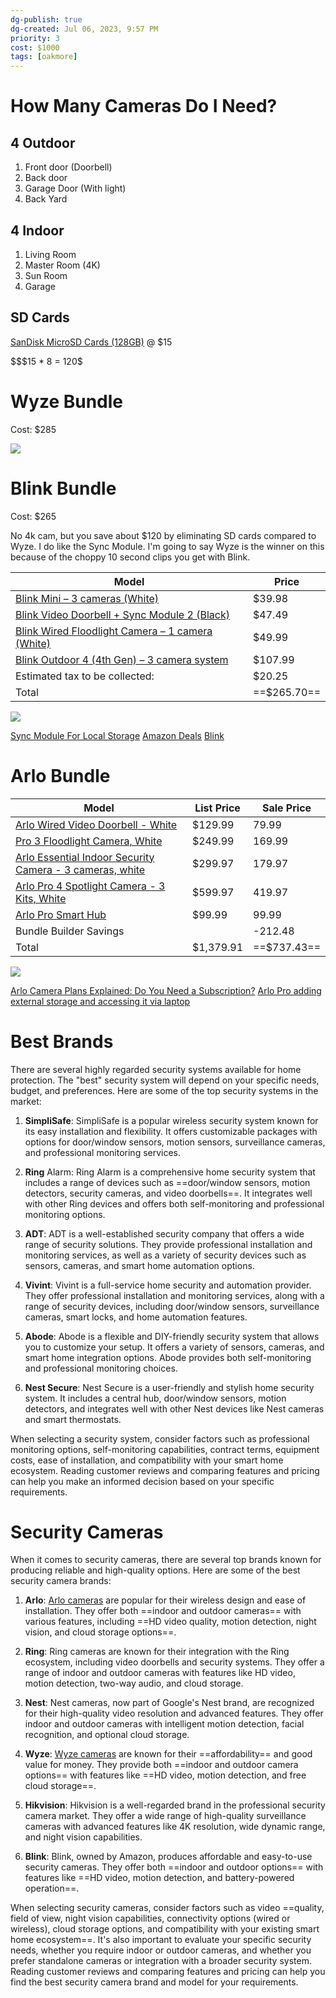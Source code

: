 ```yaml
---
dg-publish: true
dg-created: Jul 06, 2023, 9:57 PM
priority: 3
cost: $1000
tags: [oakmore]
---
```


# How Many Cameras Do I Need?

## 4 Outdoor
1. Front door (Doorbell)
2. Back door
3. Garage Door (With light)
4. Back Yard

## 4 Indoor
1. Living Room
2. Master Room (4K)
3. Sun Room
4. Garage



## SD Cards
[SanDisk MicroSD Cards (128GB)](https://www.amazon.com/SanDisk-Extreme-microSDXC-Memory-Adapter/dp/B09X7BK27V/ref=sr_1_4) @ $15

$$$15 * 8 = $120$$

# Wyze Bundle

Cost: $285

![](https://i.imgur.com/c4k4FIR.png)

# Blink Bundle

Cost: $265

No 4k cam, but you save about $120 by eliminating SD cards compared to Wyze. I do like the Sync Module. I'm going to say Wyze is the winner on this because of the choppy 10 second clips you get with Blink.

| Model | Price |
|--------------------------------------------------|----------|
| [Blink Mini – 3 cameras (White)](https://www.amazon.com/gp/product/B08PBR83NM/ref=ewc_pr_img_3?smid=ATVPDKIKX0DER&psc=1)                   | $39.98   |
| [Blink Video Doorbell + Sync Module 2 (Black)](https://www.amazon.com/gp/product/B08SGC46M9/ref=ewc_pr_img_2?smid=ATVPDKIKX0DER&psc=1)     | $47.49   |
| [Blink Wired Floodlight Camera – 1 camera (White)](https://www.amazon.com/gp/product/B0B5VLCL1N/ref=ewc_pr_img_4?smid=ATVPDKIKX0DER&psc=1) | $49.99   |
| [Blink Outdoor 4 (4th Gen) – 3 camera system](https://www.amazon.com/gp/product/B0B1N5FK48/ref=ewc_pr_img_1?smid=ATVPDKIKX0DER&psc=1)      | $107.99  |
| Estimated tax to be collected:                   | $20.25   |
| Total                                            | ==$265.70==  |


![](https://i.imgur.com/FmvHx2Q.png)



[Sync Module For Local Storage](https://www.youtube.com/watch?v=fohbNdMY8eg)
[Amazon Deals](https://www.amazon.com/stores/page/E8294351-B2EE-441B-A95E-4D8683E40267)
[Blink](https://blinkforhome.com/)

# Arlo Bundle

| Model                                                    | List Price | Sale Price |
|----------------------------------------------------------|------------|------------|
| [Arlo Wired Video Doorbell - White](https://www.arlo.com/en-us/doorbell/AVD1001-100NAS.html)                        | $129.99    | 79.99      |
| [Pro 3 Floodlight Camera, White](https://www.arlo.com/en-us/light/arlo-pro-3-floodlight-camera.html)                           | $249.99    | 169.99     |
| [Arlo Essential Indoor Security Camera - 3 cameras, white](https://www.arlo.com/en-us/bundles/essential-indoor-3-cam-w.html) | $299.97    | 179.97     |
| [Arlo Pro 4 Spotlight Camera - 3 Kits, White](https://www.arlo.com/en-us/cameras/VMC4350P-100NAS.html)               | $599.97    | 419.97     |
| [Arlo Pro Smart Hub](https://www.arlo.com/en-us/accessories/VMB4540-100NAS.html)                                       | $99.99     | 99.99      |
| Bundle Builder Savings                                   |            | -212.48    |
| Total                                                    | $1,379.91  | ==$737.43==    |


![](https://i.imgur.com/ox1Kv2q.png)


[Arlo Camera Plans Explained: Do You Need a Subscription?](https://www.youtube.com/watch?v=KTp8lb2iE6w)
[Arlo Pro adding external storage and accessing it via laptop](https://www.youtube.com/watch?v=Rs1aTyZnPHE)

# Best Brands

There are several highly regarded security systems available for home protection. The "best" security system will depend on your specific needs, budget, and preferences. Here are some of the top security systems in the market:

1. **SimpliSafe**: SimpliSafe is a popular wireless security system known for its easy installation and flexibility. It offers customizable packages with options for door/window sensors, motion sensors, surveillance cameras, and professional monitoring services.
    
2. **Ring** Alarm: Ring Alarm is a comprehensive home security system that includes a range of devices such as ==door/window sensors, motion detectors, security cameras, and video doorbells==. It integrates well with other Ring devices and offers both self-monitoring and professional monitoring options.
    
3. **ADT**: ADT is a well-established security company that offers a wide range of security solutions. They provide professional installation and monitoring services, as well as a variety of security devices such as sensors, cameras, and smart home automation options.
    
4. **Vivint**: Vivint is a full-service home security and automation provider. They offer professional installation and monitoring services, along with a range of security devices, including door/window sensors, surveillance cameras, smart locks, and home automation features.
    
5. **Abode**: Abode is a flexible and DIY-friendly security system that allows you to customize your setup. It offers a variety of sensors, cameras, and smart home integration options. Abode provides both self-monitoring and professional monitoring choices.
    
6. **Nest Secure**: Nest Secure is a user-friendly and stylish home security system. It includes a central hub, door/window sensors, motion detectors, and integrates well with other Nest devices like Nest cameras and smart thermostats.
    

When selecting a security system, consider factors such as professional monitoring options, self-monitoring capabilities, contract terms, equipment costs, ease of installation, and compatibility with your smart home ecosystem. Reading customer reviews and comparing features and pricing can help you make an informed decision based on your specific requirements.

# Security Cameras

When it comes to security cameras, there are several top brands known for producing reliable and high-quality options. Here are some of the best security camera brands:

1. **Arlo**: [Arlo cameras](https://www.arlo.com/en-us/cameras) are popular for their wireless design and ease of installation. They offer both ==indoor and outdoor cameras== with various features, including ==HD video quality, motion detection, night vision, and cloud storage options==.
    
2. **Ring**: Ring cameras are known for their integration with the Ring ecosystem, including video doorbells and security systems. They offer a range of indoor and outdoor cameras with features like HD video, motion detection, two-way audio, and cloud storage.
    
3. **Nest**: Nest cameras, now part of Google's Nest brand, are recognized for their high-quality video resolution and advanced features. They offer indoor and outdoor cameras with intelligent motion detection, facial recognition, and optional cloud storage.
    
4. **Wyze**: [Wyze cameras](https://www.wyze.com/) are known for their ==affordability== and good value for money. They provide both ==indoor and outdoor camera options== with features like ==HD video, motion detection, and free cloud storage==.
    
5. **Hikvision**: Hikvision is a well-regarded brand in the professional security camera market. They offer a wide range of high-quality surveillance cameras with advanced features like 4K resolution, wide dynamic range, and night vision capabilities.
    
6. **Blink**: Blink, owned by Amazon, produces affordable and easy-to-use security cameras. They offer both ==indoor and outdoor options== with features like ==HD video, motion detection, and battery-powered operation==.
    

When selecting security cameras, consider factors such as video ==quality, field of view, night vision capabilities, connectivity options (wired or wireless), cloud storage options, and compatibility with your existing smart home ecosystem==. It's also important to evaluate your specific security needs, whether you require indoor or outdoor cameras, and whether you prefer standalone cameras or integration with a broader security system. Reading customer reviews and comparing features and pricing can help you find the best security camera brand and model for your requirements.